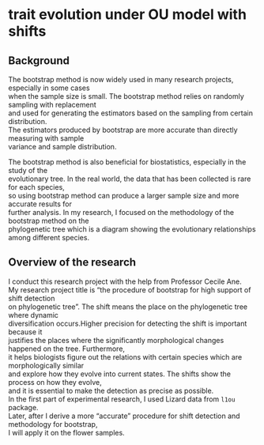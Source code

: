 # trait evolution under OU model with shifts

## Background

The bootstrap method is now widely used in many research projects, especially in some cases   
when the sample size is small. The bootstrap method relies on randomly sampling with replacement  
and used for generating the estimators based on the sampling from certain distribution.   
The estimators produced by bootstrap are more accurate than directly measuring with sample   
variance and sample distribution.  


The bootstrap method is also beneficial for biostatistics, especially in the study of the   
evolutionary tree. In the real world, the data that has been collected is rare for each species,   
so using bootstrap method can produce a larger sample size and more accurate results for  
further analysis. In my research, I focused on the methodology of the bootstrap method on the  
phylogenetic tree which is a diagram showing the evolutionary relationships among different species.  

## Overview of the research

I conduct this research project with the help from Professor Cecile Ane.  
My research project title is “the procedure of bootstrap for high support of shift detection   
on phylogenetic tree”. The shift means the place on the phylogenetic tree where dynamic  
diversification occurs.Higher precision for detecting the shift is important because it  
justifies the places where the significantly morphological changes happened on the tree. Furthermore,   
it helps biologists figure out the relations with certain species which are morphologically similar  
and explore how they evolve into current states. The shifts show the process on how they evolve,  
and it is essential to make the detection as precise as possible.  
In the first part of experimental research, I used Lizard data from `l1ou` package.   
Later, after I derive a more “accurate” procedure for shift detection and methodology for bootstrap,   
I will apply it on the flower samples.  
